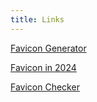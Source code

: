 ```yaml
---
title: Links
---
```


[Favicon Generator](https://realfavicongenerator.net/)

[Favicon in 2024](https://frontendmasters.com/blog/how-to-favicon-in-2024/)

[Favicon Checker](https://faviconcheck.tamethebots.com/)
